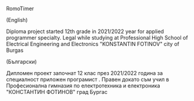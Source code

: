 RomoTimer

(English)

Diploma project started 12th grade in 2021/2022 year for applied programmer specialty.
Legal while studying at Professional High School of Electrical Engineering and Electronics "KONSTANTIN FOTINOV"
city ​​of Burgas

(Български)

Дипломен проект започнат 12 клас през 2021/2022 година за специалност приложен програмист .
Правен докато съм учил в Професионална гимназия по електротехника и електроника "КОНСТАНТИН ФОТИНОВ"
град Бургас

